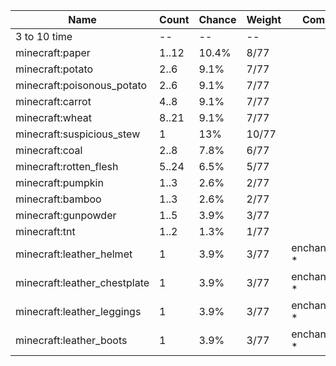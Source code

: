 | Name                         | Count | Chance | Weight | Comment         |
| ---------------------------- | ----- | ------ | ------ | --------------- |
| 3 to 10 time                 |    -- |     -- |     -- |                 |
| minecraft:paper              | 1..12 |  10.4% |   8/77 |                 |
| minecraft:potato             |  2..6 |   9.1% |   7/77 |                 |
| minecraft:poisonous_potato   |  2..6 |   9.1% |   7/77 |                 |
| minecraft:carrot             |  4..8 |   9.1% |   7/77 |                 |
| minecraft:wheat              | 8..21 |   9.1% |   7/77 |                 |
| minecraft:suspicious_stew    |     1 |    13% |  10/77 |                 |
| minecraft:coal               |  2..8 |   7.8% |   6/77 |                 |
| minecraft:rotten_flesh       | 5..24 |   6.5% |   5/77 |                 |
| minecraft:pumpkin            |  1..3 |   2.6% |   2/77 |                 |
| minecraft:bamboo             |  1..3 |   2.6% |   2/77 |                 |
| minecraft:gunpowder          |  1..5 |   3.9% |   3/77 |                 |
| minecraft:tnt                |  1..2 |   1.3% |   1/77 |                 |
| minecraft:leather_helmet     |     1 |   3.9% |   3/77 | enchantments: * |
| minecraft:leather_chestplate |     1 |   3.9% |   3/77 | enchantments: * |
| minecraft:leather_leggings   |     1 |   3.9% |   3/77 | enchantments: * |
| minecraft:leather_boots      |     1 |   3.9% |   3/77 | enchantments: * |
